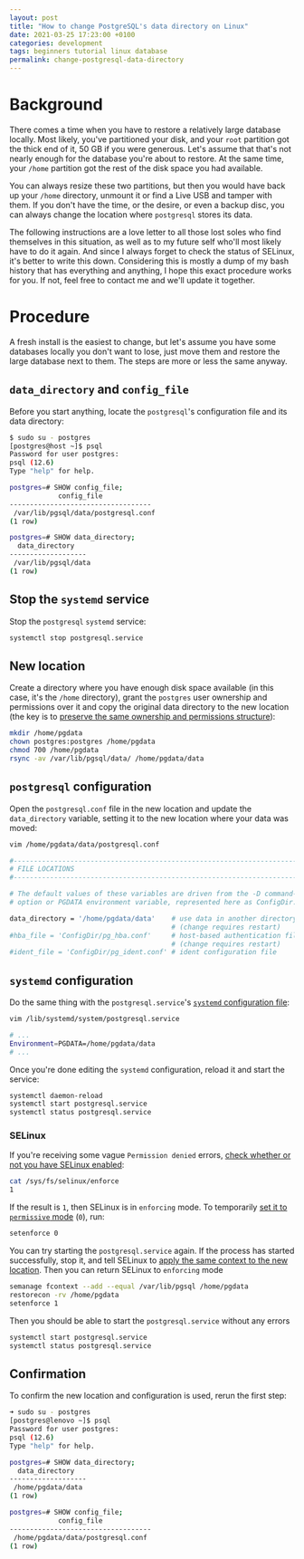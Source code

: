 ```yaml
---
layout: post
title: "How to change PostgreSQL's data directory on Linux"
date: 2021-03-25 17:23:00 +0100
categories: development
tags: beginners tutorial linux database
permalink: change-postgresql-data-directory
---
```


# Background

There comes a time when you have to restore a relatively large database locally. Most likely, you've partitioned your disk, and your `root` partition got the thick end of it, 50 GB if you were generous. Let's assume that that's not nearly enough for the database you're about to restore. At the same time, your `/home` partition got the rest of the disk space you had available.

You can always resize these two partitions, but then you would have back up your `/home` directory, unmount it or find a Live USB and tamper with them. If you don't have the time, or the desire, or even a backup disc, you can always change the location where `postgresql` stores its data.

The following instructions are a love letter to all those lost soles who find themselves in this situation, as well as to my future self who'll most likely have to do it again. And since I always forget to check the status of SELinux, it's better to write this down. Considering this is mostly a dump of my bash history that has everything and anything, I hope this exact procedure works for you. If not, feel free to contact me and we'll update it together.

# Procedure

A fresh install is the easiest to change, but let's assume you have some databases locally you don't want to lose, just move them and restore the large database next to them. The steps are more or less the same anyway.

## `data_directory` and `config_file`

Before you start anything, locate the `postgresql`'s configuration file and its data directory:

```bash
$ sudo su - postgres
[postgres@host ~]$ psql
Password for user postgres:
psql (12.6)
Type "help" for help.

postgres=# SHOW config_file;
            config_file
-----------------------------------
 /var/lib/pgsql/data/postgresql.conf
(1 row)

postgres=# SHOW data_directory;
  data_directory
-------------------
 /var/lib/pgsql/data
(1 row)
```

## Stop the `systemd` service

Stop the `postgresql` `systemd` service:

```bash
systemctl stop postgresql.service
```

## New location

Create a directory where you have enough disk space available (in this case, it's the `/home` directory), grant the `postgres` user ownership and permissions over it and copy the original data directory to the new location (the key is to [preserve the same ownership and permissions structure](https://thecodinginterface.com/blog/postgresql-changing-data-directory/)):

```bash
mkdir /home/pgdata
chown postgres:postgres /home/pgdata
chmod 700 /home/pgdata
rsync -av /var/lib/pgsql/data/ /home/pgdata/data
```

## `postgresql` configuration

Open the `postgresql.conf` file in the new location and update the `data_directory` variable, setting it to the new location where your data was moved:

```bash
vim /home/pgdata/data/postgresql.conf
```

```bash
#------------------------------------------------------------------------------
# FILE LOCATIONS
#------------------------------------------------------------------------------

# The default values of these variables are driven from the -D command-line
# option or PGDATA environment variable, represented here as ConfigDir.

data_directory = '/home/pgdata/data'    # use data in another directory
                                        # (change requires restart)
#hba_file = 'ConfigDir/pg_hba.conf'     # host-based authentication file
                                        # (change requires restart)
#ident_file = 'ConfigDir/pg_ident.conf' # ident configuration file
```

## `systemd` configuration

Do the same thing with the `postgresql.service`'s [`systemd` configuration file](https://www.joe0.com/2020/06/16/postgres-12-how-to-change-data-directory/):

```bash
vim /lib/systemd/system/postgresql.service
```

```bash
# ...
Environment=PGDATA=/home/pgdata/data
# ...
```

Once you're done editing the `systemd` configuration, reload it and start the service:

```bash
systemctl daemon-reload
systemctl start postgresql.service
systemctl status postgresql.service
```

### SELinux

If you're receiving some vague `Permission denied` errors, [check whether or not you have SELinux enabled](https://stackoverflow.com/questions/32556589/postgresql-can-not-start-after-change-the-data-directory#comment52970555_32556589):

```bash
cat /sys/fs/selinux/enforce
1
```

If the result is `1`, then SELinux is in `enforcing` mode. To temporarily [set it to `permissive` mode](https://www.golinuxcloud.com/disable-selinux/#Permissive) (`0`), run:

```bash
setenforce 0
```

You can try starting the `postgresql.service` again. If the process has started successfully, stop it, and tell SELinux to [apply the same context to the new location](https://serverfault.com/a/809364). Then you can return SELinux to `enforcing` mode

```bash
semanage fcontext --add --equal /var/lib/pgsql /home/pgdata
restorecon -rv /home/pgdata
setenforce 1
```

Then you should be able to start the `postgresql.service` without any errors

```bash
systemctl start postgresql.service
systemctl status postgresql.service
```

## Confirmation

To confirm the new location and configuration is used, rerun the first step:

```bash
➜ sudo su - postgres
[postgres@lenovo ~]$ psql
Password for user postgres:
psql (12.6)
Type "help" for help.

postgres=# SHOW data_directory;
  data_directory
-------------------
 /home/pgdata/data
(1 row)

postgres=# SHOW config_file;
            config_file
-----------------------------------
 /home/pgdata/data/postgresql.conf
(1 row)
```
